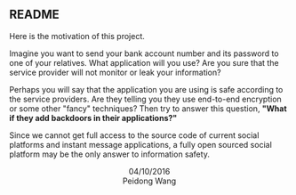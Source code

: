 ## README

Here is the motivation of this project.

Imagine you want to send your bank account number and its password to one of your relatives. What application will you use? Are you sure that the service provider will not monitor or leak your information?

Perhaps you will say that the application you are using is safe according to the service providers. Are they telling you they use end-to-end encryption or some other "fancy" techniques? Then try to answer this question, **"What if they add backdoors in their applications?"**

Since we cannot get full access to the source code of current social platforms and instant message applications, a fully open sourced social platform may be the only answer to information safety.

<p align='center'>04/10/2016<br>Peidong Wang</p>
